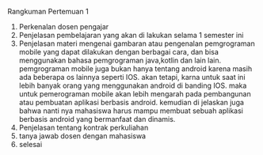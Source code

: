 Rangkuman Pertemuan 1

1. Perkenalan dosen pengajar
2. Penjelasan pembelajaran yang akan di lakukan selama 1 semester ini
3. Penjelasan materi mengenai gambaran atau pengenalan pemgrograman mobile yang
   dapat dilakukan dengan berbagai cara, dan bisa menggunakan bahasa pemgrograman 
   java,kotlin dan lain lain. pemgrograman mobile juga bukan hanya tentang android
   karena masih ada beberapa os lainnya seperti IOS. akan tetapi, karna untuk saat
   ini lebih banyak orang yang menggunakan android di banding IOS. maka untuk
   pemerograman mobile akan lebih mengarah pada pembangunan atau pembuatan aplikasi
   berbasis android. kemudian di jelaskan juga bahwa nanti nya mahasiswa harus
   mampu membuat sebuah aplikasi berbasis android yang bermanfaat dan dinamis.
4. Penjelasan tentang kontrak perkuliahan
5. tanya jawab dosen dengan mahasiswa
6. selesai